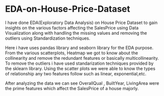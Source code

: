 # EDA-on-House-Price-Dataset

I have done EDA(Exploratory Data Analysis) on House Price Dataset to gain insights on the various factors affecting the SalesPrice using Data Visualization 
along with handling the missing values and removing the outliers using Standardization techniques.

Here i have uses pandas library and seaborn library for the EDA purpose. From the various scatterplots, Heatmap we got to know about the collinearity and remove the
redundant features or basically multicollinearity. To remove the outliers i have used standarization techniques provided by the sklearn library. Using the scatter plots
we were able to know the types of relationship any two features follow such as linear, exponential,etc. 

After analyzing the data we can see OverallQual , BuiltYear, LivingArea were the prime features which affect the SalesPrice of a house majorly.
